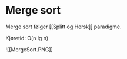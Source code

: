 # Merge sort

Merge sort følger [[Splitt og Hersk]] paradigme.

Kjøretid: O(n lg n)

![[MergeSort.PNG]]